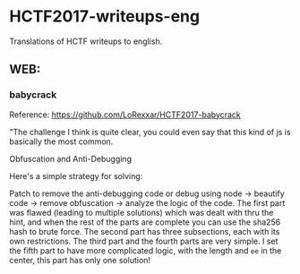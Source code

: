 # HCTF2017-writeups-eng
Translations of HCTF writeups to english.

## WEB:


### babycrack

Reference: https://github.com/LoRexxar/HCTF2017-babycrack

"The challenge I think is quite clear, you could even say that this kind of js
is basically the most common.

Obfuscation and Anti-Debugging

Here's a simple strategy for solving:

Patch to remove the anti-debugging code or debug using node -> beautify code ->
remove obfuscation -> analyze the logic of the code. The first part was flawed
(leading to multiple solutions) which was dealt with thru the hint, and when the
rest of the parts are complete you can use the sha256 hash to brute force. The
second part has three subsections, each with its own restrictions. The third
part and the fourth parts are very simple. I set the fifth part to have more
complicated logic, with the length and `ee` in the center, this part has only
one solution!

